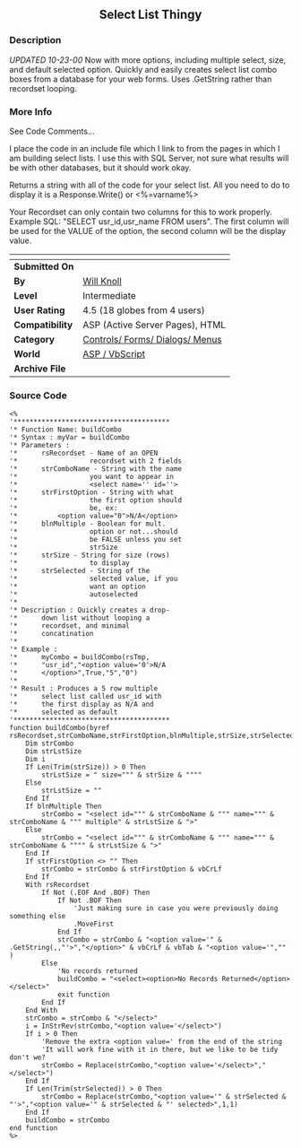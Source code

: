 ﻿<div align="center">

## Select List Thingy


</div>

### Description

*UPDATED 10-23-00* Now with more options, including multiple select, size, and default selected option. Quickly and easily creates select list combo boxes from a database for your web forms. Uses .GetString rather than recordset looping.
 
### More Info
 
See Code Comments...

I place the code in an include file which I link to from the pages in which I am building select lists. I use this with SQL Server, not sure what results will be with other databases, but it should work okay.

Returns a string with all of the code for your select list. All you need to do to display it is a Response.Write() or <%=varname%>

Your Recordset can only contain two columns for this to work properly. Example SQL: "SELECT usr_id,usr_name FROM users". The first column will be used for the VALUE of the option, the second column will be the display value.


<span>             |<span>
---                |---
**Submitted On**   |
**By**             |[Will Knoll](https://github.com/Planet-Source-Code/PSCIndex/blob/master/ByAuthor/will-knoll.md)
**Level**          |Intermediate
**User Rating**    |4.5 (18 globes from 4 users)
**Compatibility**  |ASP \(Active Server Pages\), HTML
**Category**       |[Controls/ Forms/ Dialogs/ Menus](https://github.com/Planet-Source-Code/PSCIndex/blob/master/ByCategory/controls-forms-dialogs-menus__4-3.md)
**World**          |[ASP / VbScript](https://github.com/Planet-Source-Code/PSCIndex/blob/master/ByWorld/asp-vbscript.md)
**Archive File**   |[](https://github.com/Planet-Source-Code/will-knoll-select-list-thingy__4-6339/archive/master.zip)





### Source Code

```
<%
'***************************************
'* Function Name: buildCombo
'* Syntax : myVar = buildCombo
'* Parameters :
'*		rsRecordset - Name of an OPEN
'*					recordset with 2 fields
'*		strComboName - String with the name
'*					you want to appear in
'*					<select name='' id=''>
'*		strFirstOption - String with what
'*					the first option should
'*					be, ex:
'*			<option value="0">N/A</option>
'*		blnMultiple - Boolean for mult.
'*					option or not...should
'*					be FALSE unless you set
'*					strSize
'*		strSize - String for size (rows)
'*					to display
'*		strSelected - String of the
'*					selected value, if you
'*					want an option
'*					autoselected
'*
'* Description : Quickly creates a drop-
'*		down list without looping a
'*		recordset, and minimal
'*		concatination
'*
'* Example :
'*		myCombo = buildCombo(rsTmp,
'*		"usr_id","<option value='0'>N/A
'*		</option>",True,"5","0")
'*
'* Result :	Produces a 5 row multiple
'*		select list called usr_id with
'*		the first display as N/A and
'*		selected as default
'***************************************
function buildCombo(byref rsRecordset,strComboName,strFirstOption,blnMultiple,strSize,strSelected)
	Dim strCombo
	Dim strLstSize
	Dim i
	If Len(Trim(strSize)) > 0 Then
		strLstSize = " size=""" & strSize & """"
	Else
		strLstSize = ""
	End If
	If blnMultiple Then
		strCombo = "<select id=""" & strComboName & """ name=""" & strComboName & """ multiple" & strLstSize & ">"
	Else
		strCombo = "<select id=""" & strComboName & """ name=""" & strComboName & """" & strLstSize & ">"
	End If
	If strFirstOption <> "" Then
		strCombo = strCombo & strFirstOption & vbCrLf
	End If
	With rsRecordset
		If Not (.EOF And .BOF) Then
			If Not .BOF Then
				'Just making sure in case you were previously doing something else
				.MoveFirst
			End If
			strCombo = strCombo & "<option value='" & .GetString(,,"'>","</option>" & vbCrLf & vbTab & "<option value='","" )
		Else
			'No records returned
			buildCombo = "<select><option>No Records Returned</option></select>"
			exit function
		End If
	End With
	strCombo = strCombo & "</select>"
	i = InStrRev(strCombo,"<option value='</select>")
	If i > 0 Then
		'Remove the extra <option value=' from the end of the string
		'It will work fine with it in there, but we like to be tidy don't we?
		strCombo = Replace(strCombo,"<option value='</select>","</select>")
	End If
	If Len(Trim(strSelected)) > 0 Then
		strCombo = Replace(strCombo,"<option value='" & strSelected & "'>","<option value='" & strSelected & "' selected>",1,1)
	End If
	buildCombo = strCombo
end function
%>
```

